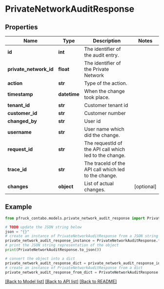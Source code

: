 # PrivateNetworkAuditResponse


## Properties

Name | Type | Description | Notes
------------ | ------------- | ------------- | -------------
**id** | **int** | The identifier of the audit entry. | 
**private_network_id** | **float** | The identifier of the Private Network | 
**action** | **str** | Type of the action. | 
**timestamp** | **datetime** | When the change took place. | 
**tenant_id** | **str** | Customer tenant id | 
**customer_id** | **str** | Customer number | 
**changed_by** | **str** | User id | 
**username** | **str** | User name which did the change. | 
**request_id** | **str** | The requestId of the API call which led to the change. | 
**trace_id** | **str** | The traceId of the API call which led to the change. | 
**changes** | **object** | List of actual changes. | [optional] 

## Example

```python
from pfruck_contabo.models.private_network_audit_response import PrivateNetworkAuditResponse

# TODO update the JSON string below
json = "{}"
# create an instance of PrivateNetworkAuditResponse from a JSON string
private_network_audit_response_instance = PrivateNetworkAuditResponse.from_json(json)
# print the JSON string representation of the object
print(PrivateNetworkAuditResponse.to_json())

# convert the object into a dict
private_network_audit_response_dict = private_network_audit_response_instance.to_dict()
# create an instance of PrivateNetworkAuditResponse from a dict
private_network_audit_response_from_dict = PrivateNetworkAuditResponse.from_dict(private_network_audit_response_dict)
```
[[Back to Model list]](../README.md#documentation-for-models) [[Back to API list]](../README.md#documentation-for-api-endpoints) [[Back to README]](../README.md)


